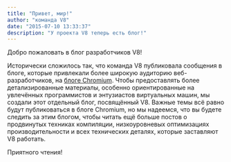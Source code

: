 ```yaml
---
title: "Привет, мир!"
author: "команда V8"
date: "2015-07-10 13:33:37"
description: "У проекта V8 теперь есть блог!"
---
```

Добро пожаловать в блог разработчиков V8!

Исторически сложилось так, что команда V8 публиковала сообщения в блоге, которые привлекали более широкую аудиторию веб-разработчиков, на [блоге Chromium](https://blog.chromium.org/). Чтобы предоставлять более детализированные материалы, особенно ориентированные на увлечённых программистов и энтузиастов виртуальных машин, мы создали этот отдельный блог, посвящённый V8. Важные темы всё равно будут публиковаться в блоге Chromium, но мы надеемся, что вы будете следить за этим блогом, чтобы читать ещё больше постов о продвинутых техниках компиляции, низкоуровневых оптимизациях производительности и всех технических деталях, которые заставляют V8 работать.

<!--truncate-->
Приятного чтения!
